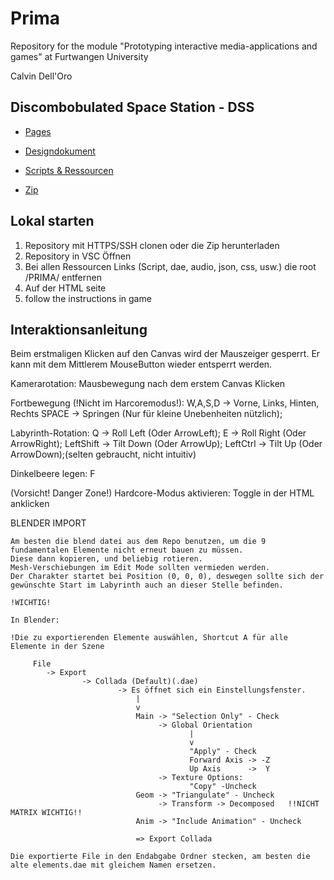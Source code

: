 # Prima
Repository for the module "Prototyping interactive media-applications and games" at Furtwangen University

Calvin Dell'Oro




## Discombobulated Space Station - DSS

- [Pages](https://calvindo.github.io/PRIMA/)

- [Designdokument](https://github.com/CalvinDO/PRIMA/blob/main/Designdokument.pdf)

- [Scripts & Ressourcen](https://github.com/CalvinDO/PRIMA/tree/main/Endabgabe/)

- [Zip](https://github.com/CalvinDO/PRIMA/blob/main/Designdokument.pdf)

## Lokal starten
1. Repository mit HTTPS/SSH clonen oder die Zip herunterladen
3. Repository in VSC Öffnen
4. Bei allen Ressourcen Links (Script, dae, audio, json, css, usw.) die root /PRIMA/ entfernen
5. Auf der HTML seite 
6. follow the instructions in game


## Interaktionsanleitung
Beim erstmaligen Klicken auf den Canvas wird der Mauszeiger gesperrt.
Er kann mit dem Mittlerem MouseButton wieder entsperrt werden.

Kamerarotation:
    Mausbewegung nach dem erstem Canvas Klicken

Fortbewegung (!Nicht im Harcoremodus!):
    W,A,S,D -> Vorne, Links, Hinten, Rechts
    SPACE -> Springen (Nur für kleine Unebenheiten nützlich);

Labyrinth-Rotation:
    Q -> Roll Left  (Oder ArrowLeft);
    E -> Roll Right (Oder ArrowRight);
    LeftShift -> Tilt Down (Oder ArrowUp);
    LeftCtrl -> Tilt Up  (Oder ArrowDown);(selten gebraucht, nicht intuitiv)

Dinkelbeere legen:
    F

(Vorsicht! Danger Zone!) Hardcore-Modus aktivieren:
    Toggle in der HTML anklicken



BLENDER IMPORT
    
    Am besten die blend datei aus dem Repo benutzen, um die 9 fundamentalen Elemente nicht erneut bauen zu müssen.
    Diese dann kopieren, und beliebig rotieren.
    Mesh-Verschiebungen im Edit Mode sollten vermieden werden.
    Der Charakter startet bei Position (0, 0, 0), deswegen sollte sich der gewünschte Start im Labyrinth auch an dieser Stelle befinden.

    !WICHTIG!

    In Blender:

    !Die zu exportierenden Elemente auswählen, Shortcut A für alle Elemente in der Szene
        
         File
            -> Export
                    -> Collada (Default)(.dae)
                            -> Es öffnet sich ein Einstellungsfenster.
                                |
                                v
                                Main -> "Selection Only" - Check
                                     -> Global Orientation 
                                            |
                                            v
                                            "Apply" - Check
                                            Forward Axis -> -Z
                                            Up Axis      ->  Y
                                     -> Texture Options:
                                            "Copy" -Uncheck
                                Geom -> "Triangulate" - Uncheck
                                     -> Transform -> Decomposed   !!NICHT MATRIX WICHTIG!!
                                Anim -> "Include Animation" - Uncheck

                                => Export Collada

    Die exportierte File in den Endabgabe Ordner stecken, am besten die alte elements.dae mit gleichem Namen ersetzen.





